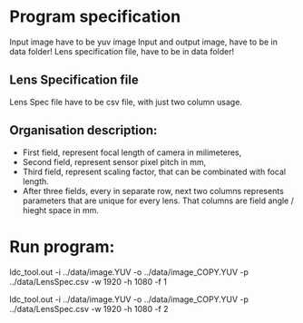 # Program specification

Input image have to be yuv image
Input and output image, have to be in data folder!
Lens specification file, have to be in data folder!

## Lens Specification file

Lens Spec file have to be csv file, with just two column usage.

## Organisation description:

- First field, represent focal length of camera in milimeteres,
- Second field, represent sensor pixel pitch in mm,
- Third field, represent scaling factor, that can be combinated with focal length.
- After three fields, every in separate row, next two columns represents parameters that are unique
  for every lens. That columns are field angle / hieght space in mm.

# Run program:
ldc_tool.out -i ../data/image.YUV -o ../data/image_COPY.YUV -p ../data/LensSpec.csv -w 1920 -h 1080 -f 1

ldc_tool.out -i ../data/image.YUV -o ../data/image_COPY.YUV -p ../data/LensSpec.csv -w 1920 -h 1080 -f 2

